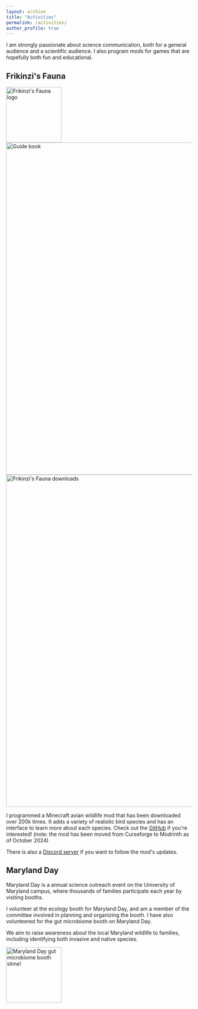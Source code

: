 ```yaml
---
layout: archive
title: "Activities"
permalink: /activities/
author_profile: true
---
```


I am strongly passionate about science communication, both for a general audience and a scientific audience. I also program mods for games that are hopefully both fun and educational.

## Frikinzi's Fauna
<img src="https://frikinzi.github.io/files/ff-logo.png" alt="Frikinzi's Fauna logo" width="150">
<img src="https://i.postimg.cc/2yP1h0HT/2025-01-02-21-11-40.png" alt="Guide book" width="900">
<img src="https://frikinzi.github.io/files/mod_downloads.png" alt="Frikinzi's Fauna downloads" width="900">


I programmed a Minecraft avian wildlife mod that has been downloaded over 200k times. It adds a variety of realistic bird species and has an interface to learn more about each species. Check out the [GitHub](https://github.com/frikinzi/frikinzis_fauna) if you're interested! (note: the mod has been moved from Curseforge to Modrinth as of October 2024)

There is also a [Discord server](https://discord.com/invite/xArJJrAkBg) if you want to follow the mod's updates. 

## Maryland Day
Maryland Day is a annual science outreach event on the University of Maryland campus, where thousands of families participate each year by visiting booths. 

I volunteer at the ecology booth for Maryland Day, and am a member of the committee involved in planning and organizing the booth. I have also volunteered for the gut microbiome booth on Maryland Day.

We aim to raise awareness about the local Maryland wildlife to families, including identifying both invasive and native species. 

<img src="https://frikinzi.github.io/files/md-day.png" alt="Maryland Day gut microbiome booth slime!" width="150">

